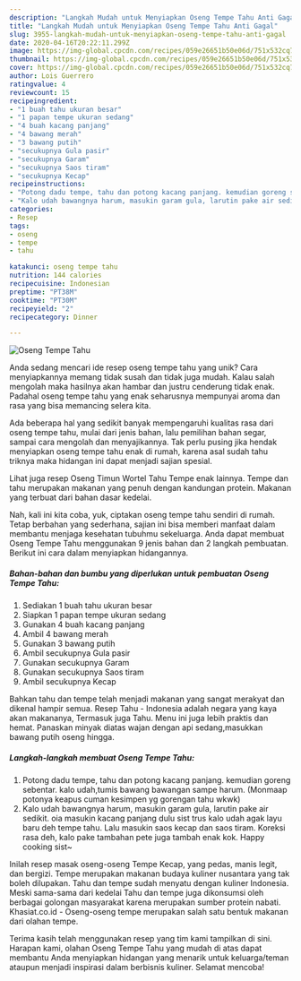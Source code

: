```yaml
---
description: "Langkah Mudah untuk Menyiapkan Oseng Tempe Tahu Anti Gagal"
title: "Langkah Mudah untuk Menyiapkan Oseng Tempe Tahu Anti Gagal"
slug: 3955-langkah-mudah-untuk-menyiapkan-oseng-tempe-tahu-anti-gagal
date: 2020-04-16T20:22:11.299Z
image: https://img-global.cpcdn.com/recipes/059e26651b50e06d/751x532cq70/oseng-tempe-tahu-foto-resep-utama.jpg
thumbnail: https://img-global.cpcdn.com/recipes/059e26651b50e06d/751x532cq70/oseng-tempe-tahu-foto-resep-utama.jpg
cover: https://img-global.cpcdn.com/recipes/059e26651b50e06d/751x532cq70/oseng-tempe-tahu-foto-resep-utama.jpg
author: Lois Guerrero
ratingvalue: 4
reviewcount: 15
recipeingredient:
- "1 buah tahu ukuran besar"
- "1 papan tempe ukuran sedang"
- "4 buah kacang panjang"
- "4 bawang merah"
- "3 bawang putih"
- "secukupnya Gula pasir"
- "secukupnya Garam"
- "secukupnya Saos tiram"
- "secukupnya Kecap"
recipeinstructions:
- "Potong dadu tempe, tahu dan potong kacang panjang. kemudian goreng sebentar. kalo udah,tumis bawang bawangan sampe harum. (Monmaap potonya keapus cuman kesimpen yg gorengan tahu wkwk)"
- "Kalo udah bawangnya harum, masukin garam gula, larutin pake air sedikit. oia masukin kacang panjang dulu sist trus kalo udah agak layu baru deh tempe tahu. Lalu masukin saos kecap dan saos tiram. Koreksi rasa deh, kalo pake tambahan pete juga tambah enak kok. Happy cooking sist~"
categories:
- Resep
tags:
- oseng
- tempe
- tahu

katakunci: oseng tempe tahu 
nutrition: 144 calories
recipecuisine: Indonesian
preptime: "PT38M"
cooktime: "PT30M"
recipeyield: "2"
recipecategory: Dinner

---
```



![Oseng Tempe Tahu](https://img-global.cpcdn.com/recipes/059e26651b50e06d/751x532cq70/oseng-tempe-tahu-foto-resep-utama.jpg)

Anda sedang mencari ide resep oseng tempe tahu yang unik? Cara menyiapkannya memang tidak susah dan tidak juga mudah. Kalau salah mengolah maka hasilnya akan hambar dan justru cenderung tidak enak. Padahal oseng tempe tahu yang enak seharusnya mempunyai aroma dan rasa yang bisa memancing selera kita.

Ada beberapa hal yang sedikit banyak mempengaruhi kualitas rasa dari oseng tempe tahu, mulai dari jenis bahan, lalu pemilihan bahan segar, sampai cara mengolah dan menyajikannya. Tak perlu pusing jika hendak menyiapkan oseng tempe tahu enak di rumah, karena asal sudah tahu triknya maka hidangan ini dapat menjadi sajian spesial.

Lihat juga resep Oseng Timun Wortel Tahu Tempe enak lainnya. Tempe dan tahu merupakan makanan yang penuh dengan kandungan protein. Makanan yang terbuat dari bahan dasar kedelai.


Nah, kali ini kita coba, yuk, ciptakan oseng tempe tahu sendiri di rumah. Tetap berbahan yang sederhana, sajian ini bisa memberi manfaat dalam membantu menjaga kesehatan tubuhmu sekeluarga. Anda dapat membuat Oseng Tempe Tahu menggunakan 9 jenis bahan dan 2 langkah pembuatan. Berikut ini cara dalam menyiapkan hidangannya.

<!--inarticleads1-->

##### Bahan-bahan dan bumbu yang diperlukan untuk pembuatan Oseng Tempe Tahu:

1. Sediakan 1 buah tahu ukuran besar
1. Siapkan 1 papan tempe ukuran sedang
1. Gunakan 4 buah kacang panjang
1. Ambil 4 bawang merah
1. Gunakan 3 bawang putih
1. Ambil secukupnya Gula pasir
1. Gunakan secukupnya Garam
1. Gunakan secukupnya Saos tiram
1. Ambil secukupnya Kecap


Bahkan tahu dan tempe telah menjadi makanan yang sangat merakyat dan dikenal hampir semua. Resep Tahu - Indonesia adalah negara yang kaya akan makananya, Termasuk juga Tahu. Menu ini juga lebih praktis dan hemat. Panaskan minyak diatas wajan dengan api sedang,masukkan bawang putih oseng hingga. 

<!--inarticleads2-->

##### Langkah-langkah membuat Oseng Tempe Tahu:

1. Potong dadu tempe, tahu dan potong kacang panjang. kemudian goreng sebentar. kalo udah,tumis bawang bawangan sampe harum. (Monmaap potonya keapus cuman kesimpen yg gorengan tahu wkwk)
1. Kalo udah bawangnya harum, masukin garam gula, larutin pake air sedikit. oia masukin kacang panjang dulu sist trus kalo udah agak layu baru deh tempe tahu. Lalu masukin saos kecap dan saos tiram. Koreksi rasa deh, kalo pake tambahan pete juga tambah enak kok. Happy cooking sist~


Inilah resep masak oseng-oseng Tempe Kecap, yang pedas, manis legit, dan bergizi. Tempe merupakan makanan budaya kuliner nusantara yang tak boleh dilupakan. Tahu dan tempe sudah menyatu dengan kuliner Indonesia. Meski sama-sama dari kedelai Tahu dan tempe juga dikonsumsi oleh berbagai golongan masyarakat karena merupakan sumber protein nabati. Khasiat.co.id - Oseng-oseng tempe merupakan salah satu bentuk makanan dari olahan tempe. 

Terima kasih telah menggunakan resep yang tim kami tampilkan di sini. Harapan kami, olahan Oseng Tempe Tahu yang mudah di atas dapat membantu Anda menyiapkan hidangan yang menarik untuk keluarga/teman ataupun menjadi inspirasi dalam berbisnis kuliner. Selamat mencoba!

